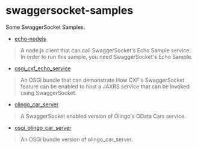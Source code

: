 # swaggersocket-samples

Some SwaggerSocket Samples.

* [echo-nodejs](echo-nodejs/README.md)

>A node.js client that can call SwaggerSocket's Echo Sample service.
In order to run this sample, you need SwaggerSocket's Echo Sample.

* [osgi_cxf_echo_service](osgi_cxf_echo_service/README.md)

>An OSGi bundle that can demonstrate How CXF's SwaggerSocket feature can be
enabled to host a JAXRS service that can be invoked using SwaggerSocket.

* [olingo_car_server](olingo_car_server/README.md)

>A SwaggerSocket enabled version of Olingo's OData Cars service.

* [osgi_olingo_car_server](osgi_olingo_car_server/README.md)

>An OSGi bundle version of olingo_car_server.

